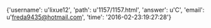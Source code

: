 {'username': u'lixue12', 'path': u'1157/1157.html', 'answer': u'C', 'email': u'freda9435@hotmail.com', 'time': '2016-02-23:19:27:28'}